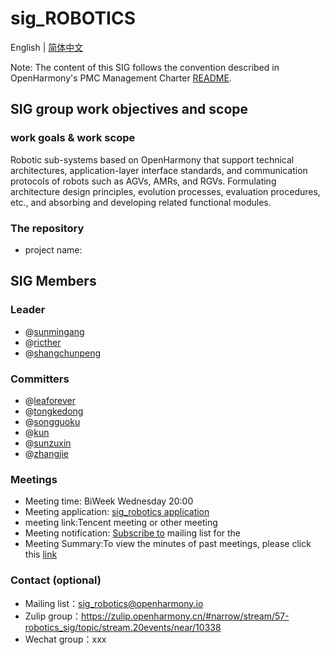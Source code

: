 # sig_ROBOTICS
English | [简体中文](./sig_robotics_cn.md)

Note: The content of this SIG follows the convention described in OpenHarmony's PMC Management Charter [README](/zh/pmc.md).

## SIG group work objectives and scope

### work goals & work scope

Robotic sub-systems based on OpenHarmony that support technical architectures, application-layer interface standards, and communication protocols of robots such as AGVs, AMRs, and RGVs. Formulating architecture design principles, evolution processes, evaluation procedures, etc., and absorbing and developing related functional modules.

### The repository 
- project name:
  


## SIG Members

### Leader
- @[sunmingang](https://gitee.com/sunmingang)
- @[ricther](https://gitee.com/ricther)
- @[shangchunpeng](https://gitee.com/shangchunpeng)

### Committers
- @[leaforever](https://gitee.com/leaforever)
- @[tongkedong](https://gitee.com/tongkedong)
- @[songguoku](https://gitee.com/songguoku)
- @[kun](https://gitee.com/kun)
- @[sunzuxin](https://gitee.com/sunzuxin)
- @[zhangjie](https://gitee.com/zhangjie)

### Meetings
 - Meeting time: BiWeek Wednesday 20:00
 - Meeting application: [sig_robotics application](https://etherpad.openharmony.cn/p/sig_robotics)
 - meeting link:Tencent meeting or other meeting
 - Meeting notification: [Subscribe to](dev@openharmony.io) mailing list for the 
 - Meeting Summary:To view the minutes of past meetings, please click this [link](https://gitee.com/openharmony-sig/sig-content/tree/master/robotics/meetings)

### Contact (optional)

- Mailing list：sig_robotics@openharmony.io
- Zulip group：https://zulip.openharmony.cn/#narrow/stream/57-robotics_sig/topic/stream.20events/near/10338
- Wechat group：xxx
